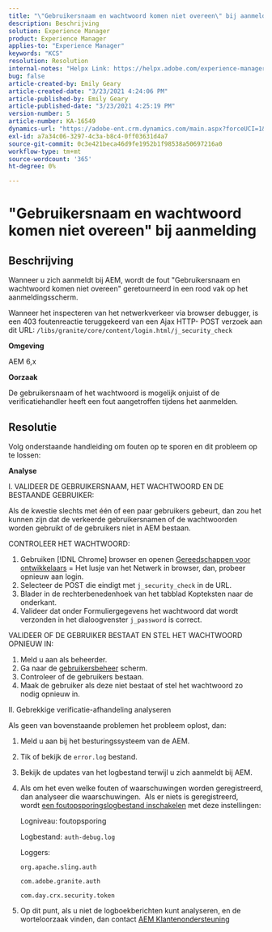 ```yaml
---
title: "\"Gebruikersnaam en wachtwoord komen niet overeen\" bij aanmelden"
description: Beschrijving
solution: Experience Manager
product: Experience Manager
applies-to: "Experience Manager"
keywords: "KCS"
resolution: Resolution
internal-notes: "Helpx Link: https://helpx.adobe.com/experience-manager/kb/user-name-and-password-do-not-match-on-login.html"
bug: false
article-created-by: Emily Geary
article-created-date: "3/23/2021 4:24:06 PM"
article-published-by: Emily Geary
article-published-date: "3/23/2021 4:25:19 PM"
version-number: 5
article-number: KA-16549
dynamics-url: "https://adobe-ent.crm.dynamics.com/main.aspx?forceUCI=1&pagetype=entityrecord&etn=knowledgearticle&id=4d06f62c-f48b-eb11-a812-000d3a58b8a9"
exl-id: a7a34c06-3297-4c3a-b8c4-0ff03631d4a7
source-git-commit: 0c3e421beca46d9fe1952b1f98538a50697216a0
workflow-type: tm+mt
source-wordcount: '365'
ht-degree: 0%

---
```


# &quot;Gebruikersnaam en wachtwoord komen niet overeen&quot; bij aanmelding

## Beschrijving


Wanneer u zich aanmeldt bij AEM, wordt de fout &quot;Gebruikersnaam en wachtwoord komen niet overeen&quot; geretourneerd in een rood vak op het aanmeldingsscherm.

Wanneer het inspecteren van het netwerkverkeer via browser debugger, is een 403 foutenreactie teruggekeerd van een Ajax HTTP- POST verzoek aan dit URL:
`/libs/granite/core/content/login.html/j_security_check`

<b>Omgeving</b>

AEM 6,x

<b>Oorzaak</b>

De gebruikersnaam of het wachtwoord is mogelijk onjuist of de verificatiehandler heeft een fout aangetroffen tijdens het aanmelden.


## Resolutie


Volg onderstaande handleiding om fouten op te sporen en dit probleem op te lossen:

<b>Analyse</b>

I. VALIDEER DE GEBRUIKERSNAAM, HET WACHTWOORD EN DE BESTAANDE GEBRUIKER:

Als de kwestie slechts met één of een paar gebruikers gebeurt, dan zou het kunnen zijn dat de verkeerde gebruikersnamen of de wachtwoorden worden gebruikt of de gebruikers niet in AEM bestaan.

CONTROLEER HET WACHTWOORD:

1. Gebruiken [!DNL Chrome] browser en openen [Gereedschappen voor ontwikkelaars](https://developer.chrome.com/devtools) = Het lusje van het Netwerk in browser, dan, probeer opnieuw aan login.
2. Selecteer de POST die eindigt met `j_security_check` in de URL.
3. Blader in de rechterbenedenhoek van het tabblad Kopteksten naar de onderkant.
4. Valideer dat onder Formuliergegevens het wachtwoord dat wordt verzonden in het dialoogvenster `j_password` is correct.


VALIDEER OF DE GEBRUIKER BESTAAT EN STEL HET WACHTWOORD OPNIEUW IN:

1. Meld u aan als beheerder.
2. Ga naar de [gebruikersbeheer](https://docs.adobe.com/content/help/en/experience-manager-65/administering/home.html?topic=/experience-manager/6-5/sites/administering/morehelp/security.ug.js) scherm.
3. Controleer of de gebruikers bestaan.
4. Maak de gebruiker als deze niet bestaat of stel het wachtwoord zo nodig opnieuw in.


II. Gebrekkige verificatie-afhandeling analyseren

Als geen van bovenstaande problemen het probleem oplost, dan:

1. Meld u aan bij het besturingssysteem van de AEM.
2. Tik of bekijk de `error.log` bestand.
3. Bekijk de updates van het logbestand terwijl u zich aanmeldt bij AEM.
4. Als om het even welke fouten of waarschuwingen worden geregistreerd, dan analyseer die waarschuwingen.  Als er niets is geregistreerd, wordt [een foutopsporingslogbestand inschakelen](https://docs.adobe.com/content/help/en/experience-manager-65/deploying/configuring/configure-logging.html) met deze instellingen:

   Logniveau: foutopsporing

   Logbestand: `auth-debug.log`

   Loggers:

   `org.apache.sling.auth`


   `com.adobe.granite.auth`


   `com.day.crx.security.token`
5. Op dit punt, als u niet de logboekberichten kunt analyseren, en de worteloorzaak vinden, dan contact [AEM Klantenondersteuning](https://experienceleague.adobe.com/?support-solution=Experience+Manager#support)
